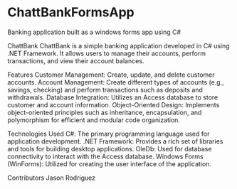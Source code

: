 # ChattBankFormsApp
Banking application built as a windows forms app using C#

ChattBank
ChattBank is a simple banking application developed in C# using .NET Framework. It allows users to manage their accounts, perform transactions, and view their account balances.

Features
Customer Management: Create, update, and delete customer accounts.
Account Management: Create different types of accounts (e.g., savings, checking) and perform transactions such as deposits and withdrawals.
Database Integration: Utilizes an Access database to store customer and account information.
Object-Oriented Design: Implements object-oriented principles such as inheritance, encapsulation, and polymorphism for efficient and modular code organization.

Technologies Used
C#: The primary programming language used for application development.
.NET Framework: Provides a rich set of libraries and tools for building desktop applications.
OleDb: Used for database connectivity to interact with the Access database.
Windows Forms (WinForms): Utilized for creating the user interface of the application.

Contributors
Jason Rodriguez
